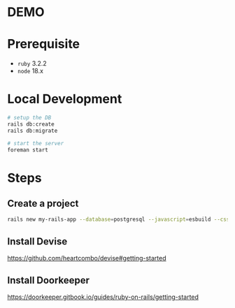 # DEMO

# Prerequisite
- `ruby` 3.2.2
- `node` 18.x

# Local Development

```sh
# setup the DB
rails db:create
rails db:migrate

# start the server
foreman start
```

# Steps

## Create a project

```sh
rails new my-rails-app --database=postgresql --javascript=esbuild --css=bootstrap
```

## Install Devise

https://github.com/heartcombo/devise#getting-started

## Install Doorkeeper 

https://doorkeeper.gitbook.io/guides/ruby-on-rails/getting-started